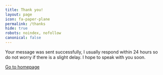 ```yaml
---
title: Thank you!
layout: page
icon: fa-paper-plane
permalink: /thanks
hide: true
robots: noindex, nofollow
canonical: false
---
```


Your message was sent successfully, I usually respond within 24 hours so do not worry if there is a slight delay. I hope to speak with you soon.

[Go to homepage](./)